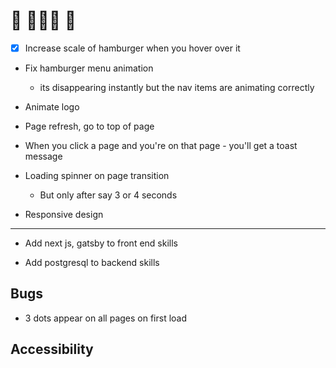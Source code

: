 # 🚧 👀👀👀 🚧

- [x] Increase scale of hamburger when you hover over it

- Fix hamburger menu animation

  - its disappearing instantly but the nav items are animating correctly

- Animate logo

- Page refresh, go to top of page

- When you click a page and you're on that page - you'll get a toast message

- Loading spinner on page transition

  - But only after say 3 or 4 seconds

- Responsive design

---

- Add next js, gatsby to front end skills

- Add postgresql to backend skills

## Bugs

- 3 dots appear on all pages on first load

## Accessibility
